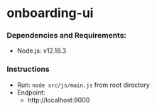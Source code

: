 # onboarding-ui
### Dependencies and Requirements: 
* Node.js: v12.18.3

### Instructions
* Run: ```node src/js/main.js``` from root directory
* Endpoint: 
    * http://localhost:9000